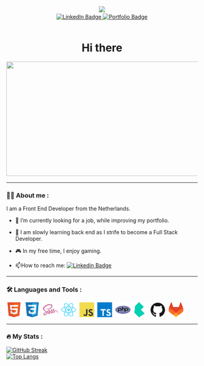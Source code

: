 <div id="header" align="center">
  <img src="https://media.giphy.com/media/M9gbBd9nbDrOTu1Mqx/giphy.gif" width="100"/>
  <div id="badges">
  <a href="https://nl.linkedin.com/in/stephan-vd-m">
    <img src="https://img.shields.io/badge/LinkedIn-blue?style=for-the-badge&logo=linkedin&logoColor=white" alt="LinkedIn Badge"/>
  </a>
  <a href="https://www.stephanvdmeijden.com">
    <img src="https://img.shields.io/badge/-My%20portfolio-important?style=for-the-badge" alt="Portfolio Badge"/>
  </a>
</div>
  <img src="https://komarev.com/ghpvc/?username=aevitas1&style=flat-square&color=blue" alt=""/>
</div>
<div align="center">
  <h1>Hi there</h1>
  <img src="https://media.giphy.com/media/dWesBcTLavkZuG35MI/giphy.gif" width="600" height="300"/>
</div>

---


### :man_technologist: About me :

I am a Front End Developer from the Netherlands.

- :telescope: I’m currently looking for a job, while improving my portfolio.

- :seedling: I am slowly learning back end as I strife to become a Full Stack Developer.

- :video_game: In my free time, I enjoy gaming.

- :mailbox:How to reach me: [![Linkedin Badge](https://img.shields.io/badge/-Stephan-blue?style=flat&logo=Linkedin&logoColor=white)](https://nl.linkedin.com/in/stephan-vd-m)

---

### :hammer_and_wrench: Languages and Tools :

<div>
  <img src="https://raw.githubusercontent.com/devicons/devicon/master/icons/html5/html5-original.svg" title="HTML5" alt="HTML5" width="40" height="40"/>&nbsp;
  <img src="https://raw.githubusercontent.com/devicons/devicon/master/icons/css3/css3-original.svg" title="CSS3" alt="CSS3" width="40" height="40"/>&nbsp;
  <img src="https://github.com/devicons/devicon/blob/master/icons/sass/sass-original.svg" title="SASS" alt="SASS" width="40" height="40"/>&nbsp;
  <img src="https://raw.githubusercontent.com/devicons/devicon/master/icons/react/react-original.svg" title="React" alt="React" width="40" height="40"/>&nbsp;
  <img src="https://raw.githubusercontent.com/devicons/devicon/master/icons/javascript/javascript-original.svg" title="JavaScript" alt="JavaScript" width="40" height="40"/>&nbsp;
  <img src="https://raw.githubusercontent.com/devicons/devicon/master/icons/typescript/typescript-original.svg" title="Typescript" alt="Typescript" width="40" height="40"/>&nbsp;
  <img src="https://raw.githubusercontent.com/devicons/devicon/master/icons/php/php-original.svg" title="PHP" alt="PHP" width="40" height="40"/>
  <img src="https://github.com/devicons/devicon/blob/master/icons/bulma/bulma-plain.svg" title="Bulma" alt="Bulma" width="40" height="40"/>&nbsp;
  <img src="https://raw.githubusercontent.com/devicons/devicon/master/icons/github/github-original.svg" title="Github" alt="Github" width="40" height="40"/>&nbsp;
  <img src="https://raw.githubusercontent.com/devicons/devicon/master/icons/gitlab/gitlab-original.svg" title="Gitlab" alt="Gitlab" width="40" height="40"/>&nbsp;
  </div>
  
  ---

### :fire: My Stats :

[![GitHub Streak](http://github-readme-streak-stats.herokuapp.com?user=aevitas1&theme=holi-theme&hide_border=true&date_format=j%20M%5B%20Y%5D&mode=weekly)](https://git.io/streak-stats) <br>
[![Top Langs](https://github-readme-stats.vercel.app/api/top-langs/?username=aevitas1&layout=compact&theme=vision-friendly-dark)](https://github.com/anuraghazra/github-readme-stats)
<!---
aevitas1/aevitas1 is a ✨ special ✨ repository because its `README.md` (this file) appears on your GitHub profile.
You can click the Preview link to take a look at your changes.
--->
